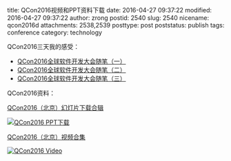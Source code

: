 title: QCon2016视频和PPT资料下载
date: 2016-04-27 09:37:22
modified: 2016-04-27 09:37:22
author: zrong
postid: 2540
slug: 2540
nicename: qcon2016d
attachments: 2538,2539
posttype: post
poststatus: publish
tags: conference
category: technology

QCon2016三天我的感受：

- [QCon2016全球软件开发大会随笔（一）][2]
- [QCon2016全球软件开发大会随笔（二）][3]
- [QCon2016全球软件开发大会随笔（三）][4]

QCon2016资料：
<!--more-->

[QCon2016（北京）幻灯片下载合辑][1]

[![QCon2016 PPT下载][51]][1]

[QCon2016（北京）视频合集][5]

[![QCon2016 Video][52]][5]

[1]: http://ppt.geekbang.org/qconbj2016
[2]: http://zengrong.net/post/2521.htm
[3]: http://zengrong.net/post/2528.htm
[4]: http://zengrong.net/post/2537.htm
[5]: http://daxue.qq.com/content/special/id/20
[51]: http://zengrong.net/wp-content/uploads/2016/04/qcon2016ppt.jpg
[52]: http://zengrong.net/wp-content/uploads/2016/04/qcon2016video.jpg
